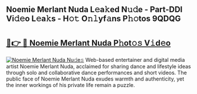 ## Noemie Merlant Nuda L𝚎a𝚔ed N𝚞𝚍e - Part-DDI Vi𝚍𝚎o L𝚎a𝚔s - H𝚘𝚝 O𝚗𝚕yf𝚊ns P𝚑𝚘tos 9QDQG

# <h2><a href="http://kfc6afj.oniu.top/?m=Noemie+Merlant+Nuda">🔗👉 🔴 Noemie Merlant Nuda P𝚑ot𝚘𝚜 V𝚒d𝚎o</a></h2>

[![Noemie Merlant Nuda Nu𝚍e𝚜](https://i.imgur.com/0qMVB7G.gif)](http://kfc6afj.oniu.top/?m=Noemie+Merlant+Nuda)
Web-based entertainer and digital media artist Noemie Merlant Nuda, acclaimed for sharing dance and lifestyle ideas through solo and collaborative dance performances and short videos. The public face of Noemie Merlant Nuda exudes warmth and authenticity, yet the inner workings of his private life remain a puzzle.  
